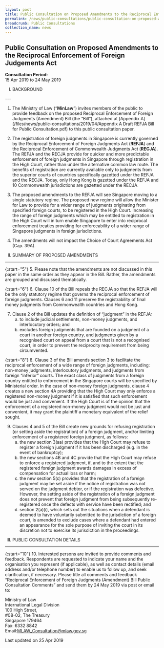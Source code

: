 ```yaml
---
layout: post
title: Public Consultation on Proposed Amendments to the Reciprocal Enforcement of Foreign Judgements Act
permalink: /news/public-consultations/public-consultation-on-proposed-amendments-reciprocal-enforcement-foreign-judgements-act
breadcrumb: Public Consultations
collection_name: news
---
```


Public Consultation on Proposed Amendments to the Reciprocal Enforcement of Foreign Judgements Act
---

**Consultation Period:**  
15 Apr 2019 to 24 May 2019


<ol style="list-style-type: upper-roman">
<li>BACKGROUND</li>
</ol>
---

1. The Ministry of Law (“**MinLaw**”) invites members of the public to provide feedback on the proposed Reciprocal Enforcement of Foreign Judgments (Amendment) Bill (the “Bill”), attached at [Appendix A](/files/news/public-consultations/2019/04/Appendix A Draft REFJA Bill for Public Consultation.pdf) to this public consultation paper.

 

2. The registration of foreign judgments in Singapore is currently governed by the Reciprocal Enforcement of Foreign Judgments Act (**REFJA**) and the Reciprocal Enforcement of Commonwealth Judgments Act (**RECJA**). The REFJA and the RECJA provide for quicker and more predictable enforcement of foreign judgments in Singapore through registration in the High Court, rather than under the alternative common law route. The benefits of registration are currently available only to judgments from the superior courts of countries specifically gazetted under the REFJA and the RECJA. Today, only Hong Kong is gazetted under the REFJA and 10 Commonwealth jurisdictions are gazetted under the RECJA.

 

3. The proposed amendments to the REFJA will see Singapore moving to a single statutory regime. The proposed new regime will allow the Minister for Law to provide for a wider range of judgments originating from specified foreign courts, to be registered in the High Court. Increasing the range of foreign judgments which may be entitled to registration in the High Court will in turn enable Singapore to enter into reciprocal enforcement treaties providing for enforceability of a wider range of Singapore judgments in foreign jurisdictions.

 

4. The amendments will not impact the Choice of Court Agreements Act (Cap. 39A).

<ol style="list-style-type: upper-roman" start="2">
<li>SUMMARY OF PROPOSED AMENDMENTS</li>
</ol>

---

{:start="5"}
5. Please note that the amendments are not discussed in this paper in the same order as they appear in the Bill. Rather, the amendments are grouped and discussed thematically.

 
{:start="6"}
6. Clause 10 of the Bill repeals the RECJA so that the REFJA will be the only statutory regime that governs the reciprocal enforcement of foreign judgments. Clauses 6 and 11 preserve the registrability of final money judgments from Commonwealth countries and Hong Kong.

<ol start="7">
<li>  Clause 2 of the Bill updates the definition of “judgment” in the REFJA:

<ol style="list-style-type: lower-alpha">
<li>to include judicial settlements, non-money judgments, and interlocutory orders; and </li>
<li>excludes foreign judgments that are founded on a judgment of a court in another foreign country, and judgments given by a recognised court on appeal from a court that is not a recognised court, in order to prevent the reciprocity requirement from being circumvented. </li>
</ol>
</li>
</ol>

{:start="8"}
8. Clause 3 of the Bill amends section 3 to facilitate the reciprocal enforcement of a wide range of foreign judgments, including: non-money judgments, interlocutory judgments, and judgments from foreign “inferior” courts. The exact class of judgments from a foreign country entitled to enforcement in the Singapore courts will be specified by Ministerial order. In the case of non-money foreign judgments, clause 4 creates a new section 4A providing that the High Court may only enforce a registered non-money judgment if it is satisfied that such enforcement would be just and convenient. If the High Court is of the opinion that the enforcement of a registered non-money judgment would not be just and convenient, it may grant the plaintiff a monetary equivalent of the relief sought.

<ol start="9">
<li>   Clauses 4 and 5 of the Bill create new grounds for refusing registration (or setting aside the registration) of a foreign judgment, and/or limiting enforcement of a registered foreign judgment, as follows:

<ol style="list-style-type: lower-alpha">
<li>the new section 3(aa) provides that the High Court may refuse to register a foreign judgment if it has been discharged (e.g. in the event of bankruptcy); </li>

 

<li>the new sections 4B and 4C provide that the High Court may refuse to enforce a registered judgment, if, and to the extent that the registered foreign judgment awards damages in excess of compensation for actual loss or harm; </li>

 

<li>the new section 5(c) provides that the registration of a foreign judgment may be set aside if the notice of registration was not served on the judgment debtor, or if the registration was defective. However, the setting aside of the registration of a foreign judgment does not prevent that foreign judgment from being subsequently re-registered once the defects with service have been rectified; and </li>

 

<li>section 2(a)(i), which sets out the situations when a defendant is deemed to have voluntarily submitted to the jurisdiction of a foreign court, is amended to exclude cases where a defendant had entered an appearance for the sole purpose of inviting the court in its discretion not to exercise its jurisdiction in the proceedings. </li>
</ol>
</li>
</ol>


<ol start="3" style="list-style-type: upper-roman">
<li>PUBLIC CONSULTATION DETAILS</li>
</ol>

---

{:start="10"}
10. Interested persons are invited to provide comments and feedback. Respondents are requested to indicate your name and the organisation you represent (if applicable), as well as contact details (email address and/or telephone number) to enable us to follow up, and seek clarification, if necessary. Please title all comments and feedback “Reciprocal Enforcement of Foreign Judgments (Amendment) Bill Public Consultation Comments” and send them by 24 May 2019 via post or email to:

<p class="address-centered">
Ministry of Law<br>
International Legal Division <br>  
100 High Street,<br>
#08-02, The Treasury<br>
Singapore 179464<br>
Fax: 6332 8842 <br>
Email:<a href="mailto:MLAW_Consultation@mlaw.gov.sg">MLAW_Consultation@mlaw.gov.sg</a>
</p>

<p class="right-side-updated">Last updated on 25 Apr 2019 </p>
